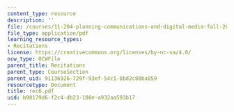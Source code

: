```yaml
---
content_type: resource
description: ''
file: /courses/11-204-planning-communications-and-digital-media-fall-2004/b98179d6f2c4db23108ea932aa593b17_rec6.pdf
file_type: application/pdf
learning_resource_types:
- Recitations
license: https://creativecommons.org/licenses/by-nc-sa/4.0/
ocw_type: OCWFile
parent_title: Recitations
parent_type: CourseSection
parent_uid: 91136926-729f-93ef-54c1-8bd2c80ba859
resourcetype: Document
title: rec6.pdf
uid: b98179d6-f2c4-db23-108e-a932aa593b17
---
```

